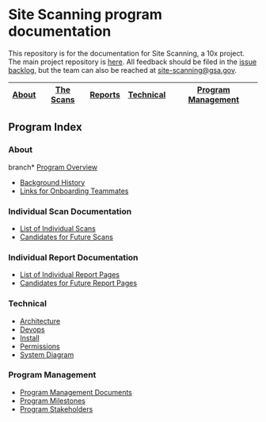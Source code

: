 # Site Scanning program documentation

This repository is for the documentation for Site Scanning, a 10x project.  The main project repository is [here](https://github.com/18F/spotlight).  All feedback should be filed in the [issue backlog](https://github.com/18F/spotlight/issues), but the team can also be reached at site-scanning@gsa.gov.


|  [About](https://github.com/18F/site-scanning-documentation#about) |  [The Scans](https://github.com/18F/site-scanning-documentation#individual-scan-documentation) | [Reports](https://github.com/18F/site-scanning-documentation#individual-report-documentation)  | [Technical](https://github.com/18F/site-scanning-documentation#technical)  |  [Program Management](https://github.com/18F/site-scanning-documentation#program-management) |
|---|---|---|---|---|



## Program Index 

### About 

branch* [Program Overview](https://github.com/18F/site-scanning-documentation/blob/main/about/about-the-program.md)
* [Background History](https://github.com/18F/site-scanning-documentation/blob/main/about/project-management/project-history.md)
* [Links for Onboarding Teammates](https://github.com/18F/site-scanning-documentation/blob/main/about/project-management/onboarding-links.md)

### Individual Scan Documentation
* [List of Individual Scans](https://github.com/18F/site-scanning-documentation/tree/main/scans#readme)
* [Candidates for Future Scans](https://github.com/18F/site-scanning-documentation/blob/main/scans/candidate-scans.md)


### Individual Report Documentation
* [List of Individual Report Pages](https://github.com/18F/site-scanning-documentation/tree/main/report-pages#readme)
* [Candidates for Future Report Pages](https://github.com/18F/site-scanning-documentation/blob/main/report-pages/candidate-report-pages.md)


### Technical 

* [Architecture](https://github.com/18F/spotlight/blob/main/docs/Architecture.md)
* [Devops](https://github.com/18F/spotlight/blob/main/docs/DevOps.md)
* [Install](https://github.com/18F/spotlight/blob/main/docs/INSTALL.md)
* [Permissions](https://github.com/18F/spotlight/blob/main/docs/permissions.md)
* [System Diagram](https://github.com/18F/spotlight/blob/main/docs/scanner-ui.png)

### Program Management
* [Program Management Documents](https://github.com/18F/site-scanning-documentation/tree/main/about/project-management) 
* [Program Milestones](https://github.com/18F/site-scanning-documentation/blob/main/about/project-management/project-milestones-version-history.md)
* [Program Stakeholders](https://github.com/18F/site-scanning-documentation/blob/main/about/project-management/stakeholders.md)
